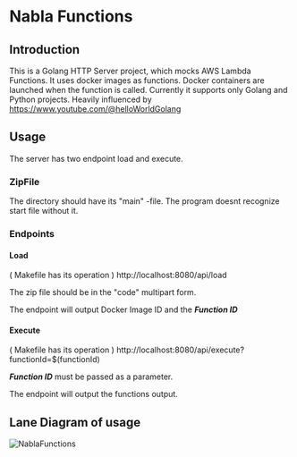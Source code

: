 # Nabla Functions

## Introduction
This is a Golang HTTP Server project, which mocks AWS Lambda Functions. It uses docker images as functions. Docker containers are launched when the function is called.
Currently it supports only Golang and Python projects. Heavily influenced by https://www.youtube.com/@helloWorldGolang

## Usage
The server has two endpoint load and execute.

### ZipFile
The directory should have its "main" -file. The program doesnt recognize start file without it.

### Endpoints

#### Load
( Makefile has its operation )
http://localhost:8080/api/load

The zip file should be in the "code" multipart form.

The endpoint will output Docker Image ID and the ***Function ID***

#### Execute
( Makefile has its operation )
http://localhost:8080/api/execute?functionId=$(functionId)

***Function ID*** must be passed as a parameter.

The endpoint will output the functions output.

## Lane Diagram of usage
![NablaFunctions](https://github.com/user-attachments/assets/c054bd96-bd50-4e1c-8256-37b69be22967)


